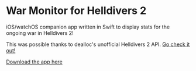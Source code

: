 # War Monitor for Helldivers 2

iOS/watchOS companion app written in Swift to display stats for the ongoing war in Helldivers 2!

This was possible thanks to dealloc's unofficial Helldivers 2 API. [Go check it out!](https://github.com/helldivers-2/api)

[Download the app here](https://apps.apple.com/nz/app/war-monitor-for-helldivers-2/id6479404407)

